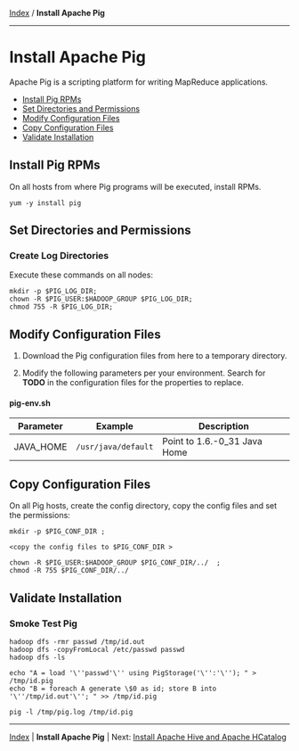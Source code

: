 [Index](./index.md)
/
**Install Apache Pig**

------

Install Apache Pig
=====

Apache Pig is a scripting platform for writing MapReduce applications.

* [Install Pig RPMs](#install-pig-rpms)
* [Set Directories and Permissions](#set-directories-and-permissions)
* [Modify Configuration Files](#modify-configuration-files)
* [Copy Configuration Files](#copy-configuration-files)
* [Validate Installation](#validate-installation)


Install Pig RPMs
----

On all hosts from where Pig programs will be executed, install RPMs.

    yum -y install pig

Set Directories and Permissions
----

### Create Log Directories

Execute these commands on all nodes:

    mkdir -p $PIG_LOG_DIR;
    chown -R $PIG_USER:$HADOOP_GROUP $PIG_LOG_DIR;
    chmod 755 -R $PIG_LOG_DIR;

Modify Configuration Files
----

1. Download the Pig configuration files from here to a temporary directory.

2. Modify the following parameters per your environment. Search for **TODO** in the configuration files for the properties to replace.

#### pig-env.sh

| Parameter         | Example        | Description
|-------------------|----------------|-------------|
| JAVA_HOME         | <code>/usr/java/default</code> | Point to 1.6.-0_31 Java Home


Copy Configuration Files
----

On all Pig hosts, create the config directory, copy the config files and set the permissions:

    mkdir -p $PIG_CONF_DIR ;

    <copy the config files to $PIG_CONF_DIR > 

    chown -R $PIG_USER:$HADOOP_GROUP $PIG_CONF_DIR/../  ;
    chmod -R 755 $PIG_CONF_DIR/../
   

Validate Installation
----

### Smoke Test Pig

    hadoop dfs -rmr passwd /tmp/id.out
    hadoop dfs -copyFromLocal /etc/passwd passwd 
    hadoop dfs -ls 

    echo "A = load '\''passwd'\'' using PigStorage('\'':'\''); " > /tmp/id.pig
    echo "B = foreach A generate \$0 as id; store B into '\''/tmp/id.out'\''; " >> /tmp/id.pig

    pig -l /tmp/pig.log /tmp/id.pig



------

[Index](./index.md)
|
**Install Apache Pig**
|
Next: [Install Apache Hive and Apache HCatalog](./apache-hive-hcatalog.md)